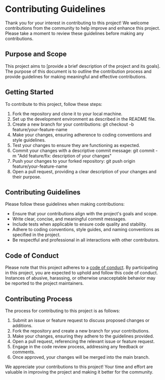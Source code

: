 # Contributing Guidelines

Thank you for your interest in contributing to this project! We welcome contributions from the community to help improve and enhance this project. Please take a moment to review these guidelines before making any contributions.

## Purpose and Scope
This project aims to [provide a brief description of the project and its goals]. The purpose of this document is to outline the contribution process and provide guidelines for making meaningful and effective contributions.

## Getting Started
To contribute to this project, follow these steps:

1. Fork the repository and clone it to your local machine.
2. Set up the development environment as described in the README file.
3. Create a new branch for your contributions:
git checkout -b feature/your-feature-name
4. Make your changes, ensuring adherence to coding conventions and style guidelines.
5. Test your changes to ensure they are functioning as expected.
6. Commit your changes with a descriptive commit message:
git commit -m "Add feature/fix: description of your changes"
7. Push your changes to your forked repository:
git push origin feature/your-feature-name
8. Open a pull request, providing a clear description of your changes and their purpose.

## Contributing Guidelines
Please follow these guidelines when making contributions:

- Ensure that your contributions align with the project's goals and scope.
- Write clear, concise, and meaningful commit messages.
- Include tests when applicable to ensure code quality and stability.
- Adhere to coding conventions, style guides, and naming conventions as specified in the project.
- Be respectful and professional in all interactions with other contributors.

## Code of Conduct
Please note that this project adheres to a [code of conduct](CODE_OF_CONDUCT.md). By participating in this project, you are expected to uphold and follow this code of conduct. Instances of abusive, harassing, or otherwise unacceptable behavior may be reported to the project maintainers.

## Contributing Process
The process for contributing to this project is as follows:

1. Submit an issue or feature request to discuss proposed changes or additions.
2. Fork the repository and create a new branch for your contributions.
3. Make your changes, ensuring they adhere to the guidelines provided.
4. Open a pull request, referencing the relevant issue or feature request.
5. Engage in the code review process, addressing any feedback or comments.
6. Once approved, your changes will be merged into the main branch.

We appreciate your contributions to this project! Your time and effort are valuable in improving the project and making it better for the community.
